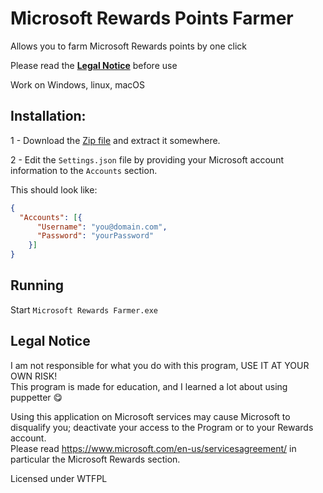 # Microsoft Rewards Points Farmer  
Allows you to farm Microsoft Rewards points by one click  

Please read the <a href="https://github.com/Tom60chat/Microsoft-Rewards-Farmer-Sharp#legal"><b>Legal Notice</b></a> before use

Work on Windows, linux, macOS  

<!--## Dependencies:  

 - [.NET Core 3.1 Runtime (Console apps)](https://dotnet.microsoft.com/download/dotnet/3.1/runtime)  -->

## Installation:  

1 - Download the [Zip file](https://github.com/Tom60chat/Microsoft-Rewards-Farmer-Sharp/releases) and extract it somewhere.  


2 - Edit the `Settings.json` file by providing your Microsoft account information to the `Accounts` section.  
<!--You can put reward goals, if you want to the `Rewards` section. -->

This should look like:

```json
{
  "Accounts": [{
      "Username": "you@domain.com",
      "Password": "yourPassword"
    }]
}
```

## Running

Start `Microsoft Rewards Farmer.exe`  

## <a name='legal'>Legal Notice</a>
I am not responsible for what you do with this program, USE IT AT YOUR OWN RISK!  
This program is made for education, and I learned a lot about using puppetter 😋  

Using this application on Microsoft services may cause Microsoft to disqualify you; deactivate your access to the Program or to your Rewards account.  
Please read https://www.microsoft.com/en-us/servicesagreement/ in particular the Microsoft Rewards section.  


Licensed under WTFPL  
